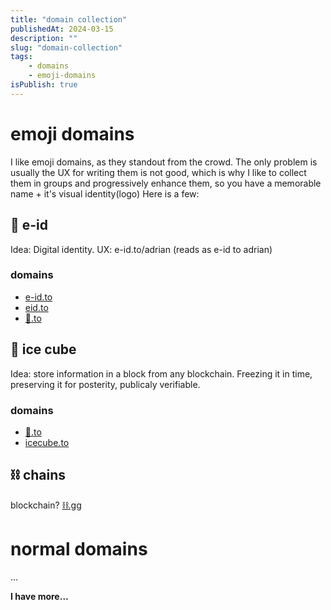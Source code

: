 ```yaml
---
title: "domain collection"
publishedAt: 2024-03-15
description: ""
slug: "domain-collection"
tags:
    - domains
    - emoji-domains
isPublish: true
---
```

# emoji domains
I like emoji domains, as they standout from the crowd.
The only problem is usually the UX for writing them is not good, which is why I like to collect them in groups and progressively enhance them, so you have a memorable name + it's visual identity(logo)
Here is a few:
## 👤️ e-id
Idea: Digital identity.
UX: e-id.to/adrian (reads as e-id to adrian)
### domains
  - [e-id.to](https://e-id.to)
  - [eid.to](https://eid.to)
  - [👤️️.to](https://👤️️.to)
## 🧊 ice cube
Idea: store information in a block from any blockchain. Freezing it in time, preserving it for posterity, publicaly verifiable.
### domains
  - [🧊️.to](https://🧊️.to)
  - [icecube.to](https://icecube.to)
## ⛓️ chains
blockchain?
[⛓️.gg](https://⛓️.gg)

# normal domains
...

__I have more...__